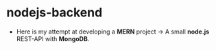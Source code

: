 # nodejs-backend
- Here is my attempt at developing a **MERN** project -> A small **node.js** REST-API with **MongoDB**.
